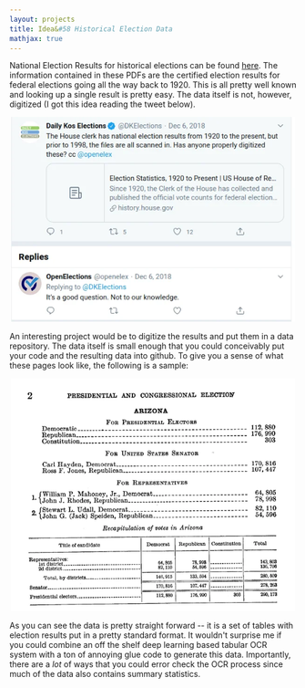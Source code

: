 ```yaml
---
layout: projects 
title: Idea&#58 Historical Election Data 
mathjax: true
---
```


National Election Results for historical elections can be found [here](https://history.house.gov/Institution/Election-Statistics/Election-Statistics/). The information contained in these PDFs are the certified election results for federal elections going all the way back to 1920. This is all pretty well known and looking up a single result is pretty easy. The data itself is not, however, digitized (I got this idea reading the tweet below). 

<div style="text-align: center"><img src="/images/OpenElections.webp" width="500" alt="Tweet about needing to digitize historical election data from PDF documents" /></div>

An interesting project would be to digitize the results and put them in a data repository. The data itself is small enough that you could conceivably put your code and the resulting data into github. To give you a sense of what these pages look like, the following is a sample:


<div style="text-align: center"><img src="/images/OpenElections2.webp" width="500" alt="Sample page from historical election results PDF showing tabular data format" /></div>

As you can see the data is pretty straight forward -- it is a set of tables with election results put in a pretty standard format. It wouldn't surprise me if you could combine an off the shelf deep learning based tabular OCR system with a ton of annoying glue code to generate this data. Importantly, there are a _lot_ of ways that you could error check the OCR process since much of the data also contains summary statistics. 
